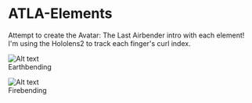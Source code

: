 # ATLA-Elements
Attempt to create the Avatar: The Last Airbender intro with each element! I'm using the Hololens2 to track each finger's curl index.  

![Alt text](Demo/earthbending.gif)
<br/> Earthbending


![Alt text](Demo/firebending.gif)
<br/> Firebending
